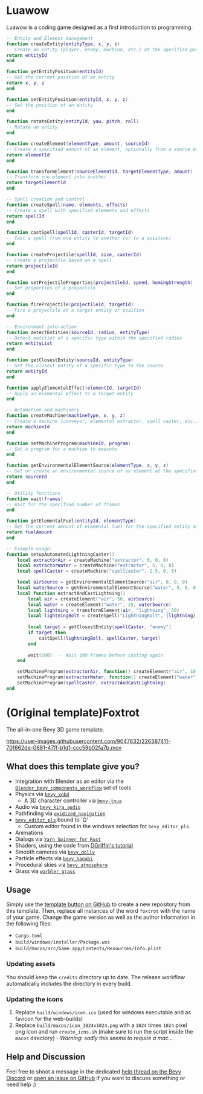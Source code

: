 # Luawow
Luawow is a coding game designed as a first introduction to programming.

```lua
-- Entity and Element management
function createEntity(entityType, x, y, z)
-- Create an entity (player, enemy, machine, etc.) at the specified position
return entityId
end

function getEntityPosition(entityId)
-- Get the current position of an entity
return x, y, z
end

function setEntityPosition(entityId, x, y, z)
-- Set the position of an entity
end

function rotateEntity(entityId, yaw, pitch, roll)
-- Rotate an entity
end

function createElement(elementType, amount, sourceId)
-- Create a specified amount of an element, optionally from a source entity
return elementId
end

function transformElement(sourceElementId, targetElementType, amount)
-- Transform one element into another
return targetElementId
end

-- Spell creation and control
function createSpell(name, elements, effects)
-- Create a spell with specified elements and effects
return spellId
end

function castSpell(spellId, casterId, targetId)
-- Cast a spell from one entity to another (or to a position)
end

function createProjectile(spellId, size, casterId)
-- Create a projectile based on a spell
return projectileId
end

function setProjectileProperties(projectileId, speed, homingStrength)
-- Set properties of a projectile
end

function fireProjectile(projectileId, targetId)
-- Fire a projectile at a target entity or position
end

-- Environment interaction
function detectEntities(sourceId, radius, entityType)
-- Detect entities of a specific type within the specified radius
return entityList
end

function getClosestEntity(sourceId, entityType)
-- Get the closest entity of a specific type to the source
return entityId
end

function applyElementalEffect(elementId, targetId)
-- Apply an elemental effect to a target entity
end

-- Automation and machinery
function createMachine(machineType, x, y, z)
-- Create a machine (conveyor, elemental extractor, spell caster, etc.)
return machineId
end

function setMachineProgram(machineId, program)
-- Set a program for a machine to execute
end

function getEnvironmentalElementSource(elementType, x, y, z)
-- Get or create an environmental source of an element at the specified position
return sourceId
end

-- Utility functions
function wait(frames)
-- Wait for the specified number of frames
end

function getElementalFuel(entityId, elementType)
-- Get the current amount of elemental fuel for the specified entity and element
return fuelAmount
end

-- Example usage:
function setupAutomatedLightningCaster()
    local extractorAir = createMachine("extractor", 0, 0, 0)
    local extractorWater = createMachine("extractor", 5, 0, 0)
    local spellCaster = createMachine("spellcaster", 2.5, 0, 5)

    local airSource = getEnvironmentalElementSource("air", 0, 0, 0)
    local waterSource = getEnvironmentalElementSource("water", 5, 0, 0)
    local function extractAndCastLightning()
        local air = createElement("air", 50, airSource)
        local water = createElement("water", 25, waterSource)
        local lightning = transformElement(air, "lightning", 50)
        local lightningBolt = createSpell("LightningBolt", {lightning}, {"damage", "stun"})
        
        local target = getClosestEntity(spellCaster, "enemy")
        if target then
            castSpell(lightningBolt, spellCaster, target)
        end
        
        wait(100)  -- Wait 100 frames before casting again
    end

    setMachineProgram(extractorAir, function() createElement("air", 10, airSource) end)
    setMachineProgram(extractorWater, function() createElement("water", 5, waterSource) end)
    setMachineProgram(spellCaster, extractAndCastLightning)
end
```

# (Original template)Foxtrot

The all-in-one Bevy 3D game template.

https://user-images.githubusercontent.com/9047632/226387411-70f662de-0681-47ff-b1d1-ccc59b02fa7b.mov

## What does this template give you?

- Integration with Blender as an editor via
  the [`Blender_bevy_components_workflow`](https://github.com/kaosat-dev/Blender_bevy_components_workflow) set of tools
- Physics via [`bevy_xpbd`](https://crates.io/crates/bevy_xpbd_3d)
    - A 3D character controller via [`bevy-tnua`](https://crates.io/crates/bevy-tnua)
- Audio via [`bevy_kira_audio`](https://crates.io/crates/bevy_kira_audio)
- Pathfinding via [`oxidized_navigation`](https://crates.io/crates/oxidized_navigation)
- [`bevy_editor_pls`](https://crates.io/crates/bevy_editor_pls) bound to 'Q'
    - Custom editor found in the windows selection for `bevy_editor_pls`.
- Animations
- Dialogs via [`Yarn Spinner for Rust`](https://crates.io/crates/bevy_yarnspinner)
- Shaders, using the code from [DGriffin's tutorial](https://www.youtube.com/watch?v=O6A_nVmpvhc)
- Smooth cameras via [`bevy_dolly`](https://crates.io/crates/bevy_dolly)
- Particle effects via [`bevy_hanabi`](https://crates.io/crates/bevy_hanabi)
- Procedural skies via [`bevy_atmosphere`](https://crates.io/crates/bevy_atmosphere)
- Grass via [`warbler_grass`](https://crates.io/crates/warbler_grass)

## Usage

Simply use the [template button on GitHub](https://github.com/janhohenheim/foxtrot/generate) to create a new repository
from this template.
Then, replace all instances of the word `foxtrot` with the name of your game. Change the game version as well as the
author information in the following files:

- `Cargo.toml`
- `build/windows/installer/Package.wxs`
- `build/macos/src/Game.app/Contents/Resources/Info.plist`

### Updating assets

You should keep the `credits` directory up to date. The release workflow automatically includes the directory in every
build.

### Updating the icons

1. Replace `build/windows/icon.ico` (used for windows executable and as favicon for the web-builds)
2. Replace `build/macos/icon_1024x1024.png` with a `1024` times `1024` pixel png icon and run `create_icns.sh` (make
   sure to run the script inside the `macos` directory) - _Warning: sadly this seems to require a mac..._

## Help and Discussion

Feel free to shoot a message in the
dedicated [help thread on the Bevy Discord](https://discord.com/channels/691052431525675048/1110648523558506597)
or [open an issue on GitHub](https://github.com/janhohenheim/foxtrot/issues/new) if you want to discuss something or
need help :)
